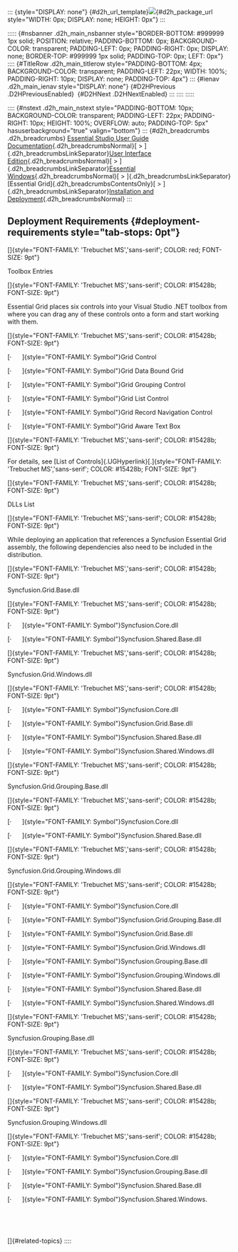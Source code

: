 ::: {style="DISPLAY: none"}
[](ms-xhelp:///?Id=d2h_url_template){#d2h_url_template}![](!package_url!){#d2h_package_url style="WIDTH: 0px; DISPLAY: none; HEIGHT: 0px"}
:::

::::: {#nsbanner .d2h_main_nsbanner style="BORDER-BOTTOM: #999999 1px solid; POSITION: relative; PADDING-BOTTOM: 0px; BACKGROUND-COLOR: transparent; PADDING-LEFT: 0px; PADDING-RIGHT: 0px; DISPLAY: none; BORDER-TOP: #999999 1px solid; PADDING-TOP: 0px; LEFT: 0px"}
:::: {#TitleRow .d2h_main_titlerow style="PADDING-BOTTOM: 4px; BACKGROUND-COLOR: transparent; PADDING-LEFT: 22px; WIDTH: 100%; PADDING-RIGHT: 10px; DISPLAY: none; PADDING-TOP: 4px"}
::: {#ienav .d2h_main_ienav style="DISPLAY: none"}
[](ms-xhelp:///?Id=918102b0-bd91-495f-8362-26aaf587ede1){#D2HPrevious .D2HPreviousEnabled}  [](ms-xhelp:///?Id=c52dd0c5-bab1-416e-8b27-3f2be113aa2c){#D2HNext .D2HNextEnabled}
:::
::::
:::::

:::: {#nstext .d2h_main_nstext style="PADDING-BOTTOM: 10px; BACKGROUND-COLOR: transparent; PADDING-LEFT: 22px; PADDING-RIGHT: 10px; HEIGHT: 100%; OVERFLOW: auto; PADDING-TOP: 5px" hasuserbackground="true" valign="bottom"}
::: {#d2h_breadcrumbs .d2h_breadcrumbs}
[Essential Studio User Guide Documentation](ms-xhelp:///?Id=12457748-09e3-4d74-a240-8e049cedf030){.d2h_breadcrumbsNormal}[ \> ]{.d2h_breadcrumbsLinkSeparator}[User Interface Edition](ms-xhelp:///?Id=c29296b7-531c-413b-a0ec-488ca1f7f669){.d2h_breadcrumbsNormal}[ \> ]{.d2h_breadcrumbsLinkSeparator}[Essential Windows](ms-xhelp:///?Id=e60759d8-47a4-4570-9d7a-16a68d63f2ea){.d2h_breadcrumbsNormal}[ \> ]{.d2h_breadcrumbsLinkSeparator}[Essential Grid]{.d2h_breadcrumbsContentsOnly}[ \> ]{.d2h_breadcrumbsLinkSeparator}[Installation and Deployment](ms-xhelp:///?Id=0e624b94-f188-413f-b12b-7ae860b46530){.d2h_breadcrumbsNormal}
:::

## Deployment Requirements {#deployment-requirements style="tab-stops: 0pt"}

[]{style="FONT-FAMILY: 'Trebuchet MS','sans-serif'; COLOR: red; FONT-SIZE: 9pt"} 

Toolbox Entries

[]{style="FONT-FAMILY: 'Trebuchet MS','sans-serif'; COLOR: #15428b; FONT-SIZE: 9pt"} 

Essential Grid places six controls into your Visual Studio .NET toolbox from where you can drag any of these controls onto a form and start working with them.

[]{style="FONT-FAMILY: 'Trebuchet MS','sans-serif'; COLOR: #15428b; FONT-SIZE: 9pt"} 

[·      ]{style="FONT-FAMILY: Symbol"}Grid Control

[·      ]{style="FONT-FAMILY: Symbol"}Grid Data Bound Grid

[·      ]{style="FONT-FAMILY: Symbol"}Grid Grouping Control

[·      ]{style="FONT-FAMILY: Symbol"}Grid List Control

[·      ]{style="FONT-FAMILY: Symbol"}Grid Record Navigation Control

[·      ]{style="FONT-FAMILY: Symbol"}Grid Aware Text Box

[]{style="FONT-FAMILY: 'Trebuchet MS','sans-serif'; COLOR: #15428b; FONT-SIZE: 9pt"} 

For details, see [List of Controls]{.UGHyperlink}[.]{style="FONT-FAMILY: 'Trebuchet MS','sans-serif'; COLOR: #15428b; FONT-SIZE: 9pt"}

[]{style="FONT-FAMILY: 'Trebuchet MS','sans-serif'; COLOR: #15428b; FONT-SIZE: 9pt"} 

DLLs List

[]{style="FONT-FAMILY: 'Trebuchet MS','sans-serif'; COLOR: #15428b; FONT-SIZE: 9pt"} 

While deploying an application that references a Syncfusion Essential Grid assembly, the following dependencies also need to be included in the distribution.

[]{style="FONT-FAMILY: 'Trebuchet MS','sans-serif'; COLOR: #15428b; FONT-SIZE: 9pt"} 

Syncfusion.Grid.Base.dll

[]{style="FONT-FAMILY: 'Trebuchet MS','sans-serif'; COLOR: #15428b; FONT-SIZE: 9pt"} 

[·      ]{style="FONT-FAMILY: Symbol"}Syncfusion.Core.dll

[·      ]{style="FONT-FAMILY: Symbol"}Syncfusion.Shared.Base.dll

[]{style="FONT-FAMILY: 'Trebuchet MS','sans-serif'; COLOR: #15428b; FONT-SIZE: 9pt"} 

Syncfusion.Grid.Windows.dll

[]{style="FONT-FAMILY: 'Trebuchet MS','sans-serif'; COLOR: #15428b; FONT-SIZE: 9pt"} 

[·      ]{style="FONT-FAMILY: Symbol"}Syncfusion.Core.dll

[·      ]{style="FONT-FAMILY: Symbol"}Syncfusion.Grid.Base.dll

[·      ]{style="FONT-FAMILY: Symbol"}Syncfusion.Shared.Base.dll

[·      ]{style="FONT-FAMILY: Symbol"}Syncfusion.Shared.Windows.dll

[]{style="FONT-FAMILY: 'Trebuchet MS','sans-serif'; COLOR: #15428b; FONT-SIZE: 9pt"} 

Syncfusion.Grid.Grouping.Base.dll

[]{style="FONT-FAMILY: 'Trebuchet MS','sans-serif'; COLOR: #15428b; FONT-SIZE: 9pt"} 

[·      ]{style="FONT-FAMILY: Symbol"}Syncfusion.Core.dll

[·      ]{style="FONT-FAMILY: Symbol"}Syncfusion.Shared.Base.dll

[]{style="FONT-FAMILY: 'Trebuchet MS','sans-serif'; COLOR: #15428b; FONT-SIZE: 9pt"} 

Syncfusion.Grid.Grouping.Windows.dll

[]{style="FONT-FAMILY: 'Trebuchet MS','sans-serif'; COLOR: #15428b; FONT-SIZE: 9pt"} 

[·      ]{style="FONT-FAMILY: Symbol"}Syncfusion.Core.dll

[·      ]{style="FONT-FAMILY: Symbol"}Syncfusion.Grid.Grouping.Base.dll

[·      ]{style="FONT-FAMILY: Symbol"}Syncfusion.Grid.Base.dll

[·      ]{style="FONT-FAMILY: Symbol"}Syncfusion.Grid.Windows.dll

[·      ]{style="FONT-FAMILY: Symbol"}Syncfusion.Grouping.Base.dll

[·      ]{style="FONT-FAMILY: Symbol"}Syncfusion.Grouping.Windows.dll

[·      ]{style="FONT-FAMILY: Symbol"}Syncfusion.Shared.Base.dll

[·      ]{style="FONT-FAMILY: Symbol"}Syncfusion.Shared.Windows.dll

[]{style="FONT-FAMILY: 'Trebuchet MS','sans-serif'; COLOR: #15428b; FONT-SIZE: 9pt"} 

Syncfusion.Grouping.Base.dll

[]{style="FONT-FAMILY: 'Trebuchet MS','sans-serif'; COLOR: #15428b; FONT-SIZE: 9pt"} 

[·      ]{style="FONT-FAMILY: Symbol"}Syncfusion.Core.dll

[·      ]{style="FONT-FAMILY: Symbol"}Syncfusion.Shared.Base.dll

[]{style="FONT-FAMILY: 'Trebuchet MS','sans-serif'; COLOR: #15428b; FONT-SIZE: 9pt"} 

Syncfusion.Grouping.Windows.dll

[]{style="FONT-FAMILY: 'Trebuchet MS','sans-serif'; COLOR: #15428b; FONT-SIZE: 9pt"} 

[·      ]{style="FONT-FAMILY: Symbol"}Syncfusion.Core.dll

[·      ]{style="FONT-FAMILY: Symbol"}Syncfusion.Grouping.Base.dll

[·      ]{style="FONT-FAMILY: Symbol"}Syncfusion.Shared.Base.dll

[·      ]{style="FONT-FAMILY: Symbol"}Syncfusion.Shared.Windows.

 

 

[]{#related-topics}
::::
